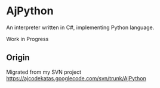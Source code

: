 # AjPython

An interpreter written in C#, implementing Python language.

Work in Progress

## Origin

Migrated from my SVN project https://ajcodekatas.googlecode.com/svn/trunk/AjPython



